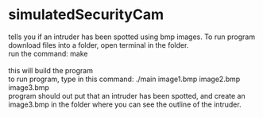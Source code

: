 # simulatedSecurityCam


tells you if an intruder has been spotted using bmp images.
To run program
download files into a folder, open terminal in the folder.<br />
run the command: make<br />   
this will build the program<br />
to run program, type in this command: ./main image1.bmp image2.bmp image3.bmp<br />
program should out put that an intruder has been spotted, and create an image3.bmp in the folder where you can see the outline of the intruder.<br />
